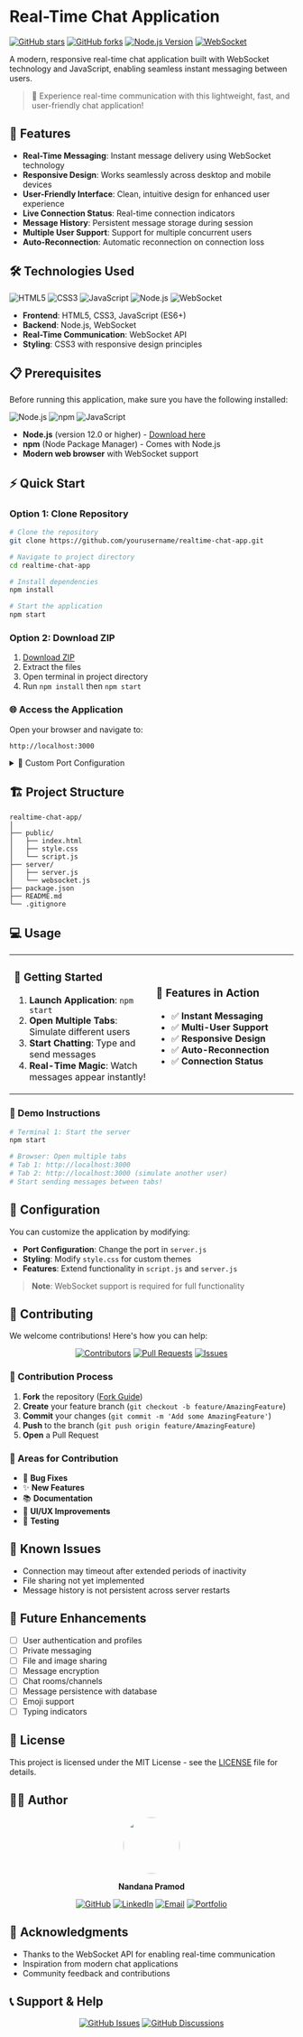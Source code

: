 # Real-Time Chat Application

[![GitHub stars](https://img.shields.io/github/stars/nandanaap/real-time-chat-application.svg?style=social&label=Star)](https://github.com/nandanaap/real-time-chat-application)
[![GitHub forks](https://img.shields.io/github/forks/nandanaap/real-time-chat-application.svg?style=social&label=Fork)](https://github.com/nandanaap/real-time-chat-application/fork)
[![Node.js Version](https://img.shields.io/badge/node-%3E%3D12.0.0-brightgreen)](https://nodejs.org/)
[![WebSocket](https://img.shields.io/badge/WebSocket-Enabled-blue.svg)](https://developer.mozilla.org/en-US/docs/Web/API/WebSocket)

A modern, responsive real-time chat application built with WebSocket technology and JavaScript, enabling seamless instant messaging between users.



> 💬 Experience real-time communication with this lightweight, fast, and user-friendly chat application!

## 🚀 Features

- **Real-Time Messaging**: Instant message delivery using WebSocket technology
- **Responsive Design**: Works seamlessly across desktop and mobile devices
- **User-Friendly Interface**: Clean, intuitive design for enhanced user experience
- **Live Connection Status**: Real-time connection indicators
- **Message History**: Persistent message storage during session
- **Multiple User Support**: Support for multiple concurrent users
- **Auto-Reconnection**: Automatic reconnection on connection loss

## 🛠️ Technologies Used

![HTML5](https://img.shields.io/badge/-HTML5-E34F26?style=flat-square&logo=html5&logoColor=white)
![CSS3](https://img.shields.io/badge/-CSS3-1572B6?style=flat-square&logo=css3&logoColor=white)
![JavaScript](https://img.shields.io/badge/-JavaScript-F7DF1E?style=flat-square&logo=javascript&logoColor=black)
![Node.js](https://img.shields.io/badge/-Node.js-339933?style=flat-square&logo=node.js&logoColor=white)
![WebSocket](https://img.shields.io/badge/-WebSocket-010101?style=flat-square&logo=socket.io&logoColor=white)

- **Frontend**: HTML5, CSS3, JavaScript (ES6+)
- **Backend**: Node.js, WebSocket
- **Real-Time Communication**: WebSocket API
- **Styling**: CSS3 with responsive design principles

## 📋 Prerequisites

Before running this application, make sure you have the following installed:

![Node.js](https://img.shields.io/badge/-Node.js-339933?style=flat-square&logo=node.js&logoColor=white)
![npm](https://img.shields.io/badge/-npm-CB3837?style=flat-square&logo=npm&logoColor=white)
![JavaScript](https://img.shields.io/badge/-JavaScript-F7DF1E?style=flat-square&logo=javascript&logoColor=black)

- **Node.js** (version 12.0 or higher) - [Download here](https://nodejs.org/)
- **npm** (Node Package Manager) - Comes with Node.js
- **Modern web browser** with WebSocket support

## ⚡ Quick Start

### Option 1: Clone Repository
```bash
# Clone the repository
git clone https://github.com/yourusername/realtime-chat-app.git

# Navigate to project directory
cd realtime-chat-app

# Install dependencies
npm install

# Start the application
npm start
```

### Option 2: Download ZIP
1. [Download ZIP](https://github.com/yourusername/realtime-chat-app/archive/main.zip)
2. Extract the files
3. Open terminal in project directory
4. Run `npm install` then `npm start`

### 🌐 Access the Application
Open your browser and navigate to:
```
http://localhost:3000
```

<details>
<summary>🔧 Custom Port Configuration</summary>

```javascript
// In server.js, modify:
const PORT = process.env.PORT || 3000; // Change 3000 to your preferred port
```
</details>

## 🏗️ Project Structure

```
realtime-chat-app/
│
├── public/
│   ├── index.html
│   ├── style.css
│   └── script.js
├── server/
│   ├── server.js
│   └── websocket.js
├── package.json
├── README.md
└── .gitignore
```

## 💻 Usage

<table>
<tr>
<td width="50%">

### 🚀 Getting Started
1. **Launch Application**: `npm start`
2. **Open Multiple Tabs**: Simulate different users
3. **Start Chatting**: Type and send messages
4. **Real-Time Magic**: Watch messages appear instantly!

</td>
<td width="50%">

### 📱 Features in Action
- ✅ **Instant Messaging**
- ✅ **Multi-User Support**
- ✅ **Responsive Design**
- ✅ **Auto-Reconnection**
- ✅ **Connection Status**

</td>
</tr>
</table>

### 🎯 Demo Instructions
```bash
# Terminal 1: Start the server
npm start

# Browser: Open multiple tabs
# Tab 1: http://localhost:3000
# Tab 2: http://localhost:3000 (simulate another user)
# Start sending messages between tabs!
```

## 🔧 Configuration

You can customize the application by modifying:

- **Port Configuration**: Change the port in `server.js`
- **Styling**: Modify `style.css` for custom themes
- **Features**: Extend functionality in `script.js` and `server.js`



> **Note**: WebSocket support is required for full functionality

## 🤝 Contributing

We welcome contributions! Here's how you can help:

<div align="center">

[![Contributors](https://img.shields.io/github/contributors/yourusername/realtime-chat-app.svg?style=for-the-badge)](https://github.com/yourusername/realtime-chat-app/graphs/contributors)
[![Pull Requests](https://img.shields.io/github/issues-pr/yourusername/realtime-chat-app.svg?style=for-the-badge)](https://github.com/yourusername/realtime-chat-app/pulls)
[![Issues](https://img.shields.io/github/issues/yourusername/realtime-chat-app.svg?style=for-the-badge)](https://github.com/yourusername/realtime-chat-app/issues)

</div>

### 🔄 Contribution Process
1. **Fork** the repository ([Fork Guide](https://docs.github.com/en/get-started/quickstart/fork-a-repo))
2. **Create** your feature branch (`git checkout -b feature/AmazingFeature`)
3. **Commit** your changes (`git commit -m 'Add some AmazingFeature'`)
4. **Push** to the branch (`git push origin feature/AmazingFeature`)
5. **Open** a Pull Request

### 🎯 Areas for Contribution
- 🐛 **Bug Fixes**
- ✨ **New Features**
- 📚 **Documentation**
- 🎨 **UI/UX Improvements**
- 🧪 **Testing**

## 🐛 Known Issues

- Connection may timeout after extended periods of inactivity
- File sharing not yet implemented
- Message history is not persistent across server restarts

## 🔮 Future Enhancements

- [ ] User authentication and profiles
- [ ] Private messaging
- [ ] File and image sharing
- [ ] Message encryption
- [ ] Chat rooms/channels
- [ ] Message persistence with database
- [ ] Emoji support
- [ ] Typing indicators

## 📄 License

This project is licensed under the MIT License - see the [LICENSE](LICENSE) file for details.

## 👨‍💻 Author

<div align="center">

<img src="https://github.com/yourusername.png" width="100" height="100" style="border-radius: 50%;">

**Nandana Pramod**

[![GitHub](https://img.shields.io/badge/-GitHub-181717?style=flat-square&logo=github)](https://github.com/yourusername)
[![LinkedIn](https://img.shields.io/badge/-LinkedIn-0077B5?style=flat-square&logo=linkedin)](https://linkedin.com/in/yourprofile)
[![Email](https://img.shields.io/badge/-Email-D14836?style=flat-square&logo=gmail&logoColor=white)](mailto:your.email@example.com)
[![Portfolio](https://img.shields.io/badge/-Portfolio-000000?style=flat-square&logo=react)](https://yourportfolio.com)

</div>

## 🙏 Acknowledgments

- Thanks to the WebSocket API for enabling real-time communication
- Inspiration from modern chat applications
- Community feedback and contributions

## 📞 Support & Help

<div align="center">

[![GitHub Issues](https://img.shields.io/github/issues/yourusername/realtime-chat-app.svg?style=for-the-badge&logo=github)](https://github.com/yourusername/realtime-chat-app/issues)
[![GitHub Discussions](https://img.shields.io/badge/GitHub-Discussions-purple?style=for-the-badge&logo=github)](https://github.com/yourusername/realtime-chat-app/discussions)





